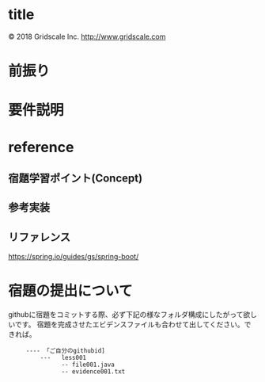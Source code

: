 # title
&copy; 2018 Gridscale Inc.  http://www.gridscale.com

# 前振り

# 要件説明

# reference
## 宿題学習ポイント(Concept)

## 参考実装


## リファレンス
https://spring.io/guides/gs/spring-boot/

# 宿題の提出について
githubに宿題をコミットする際、必ず下記の様なフォルダ構成にしたがって欲しいです。 
宿題を完成させたエビデンスファイルも合わせて出してください。できれば。  
```
     ---- 「ご自分のgithubid]  
         ---   less001  
               -- file001.java  
               -- evidence001.txt  
```
